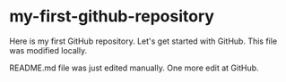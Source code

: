 # my-first-github-repository
Here is my first GitHub repository. Let's get started with GitHub. This file was modified locally.

README.md file was just edited manually. One more edit at GitHub.

